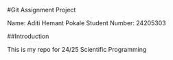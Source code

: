 #Git Assignment Project

Name: Aditi Hemant Pokale
Student Number: 24205303

##Introduction

This is my repo for 24/25 Scientific Programming


